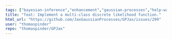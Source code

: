 ```yaml
---
tags: ["bayesian-inference","enhancement","gaussian-processes","help-wanted","jax","machine-learning","probabilistic-programming","stale"]
title: "feat: Implement a multi-class discrete likelihood function."
html_url: "https://github.com/JaxGaussianProcesses/GPJax/issues/299"
user: "thomaspinder"
repo: "thomaspinder/GPJax"
---
```


